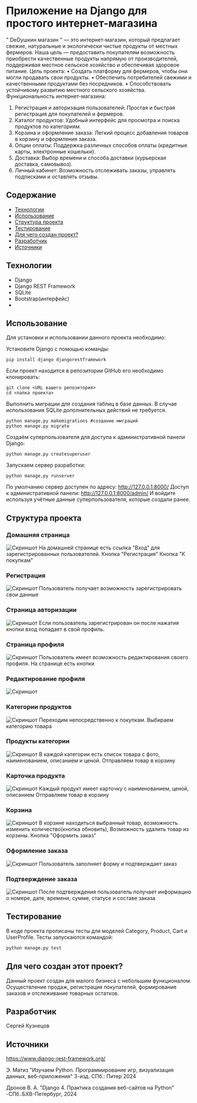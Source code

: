 # Приложение на Django для простого интернет-магазина
" DeDушкин магазин " — это интернет-магазин, который предлагает свежие, натуральные и экологически чистые продукты от местных фермеров. Наша цель — предоставить покупателям возможность приобрести качественные продукты напрямую от производителей, поддерживая местное сельское хозяйство и обеспечивая здоровое питание. 
Цель проекта:
•	Создать платформу для фермеров, чтобы они могли продавать свои продукты.
•	Обеспечить потребителей свежими и качественными продуктами без посредников.
•	Способствовать устойчивому развитию местного сельского хозяйства.
Функциональность интернет-магазина:
1.	Регистрация и авторизация пользователей: Простая и быстрая регистрация для покупателей и фермеров.
2.	Каталог продуктов: Удобный интерфейс для просмотра и поиска продуктов по категориям.
3.	Корзина и оформление заказа: Легкий процесс добавления товаров в корзину и оформления заказа.
4.	Опции оплаты: Поддержка различных способов оплаты (кредитные карты, электронные кошельки).
5.	Доставка: Выбор времени и способа доставки (курьерская доставка, самовывоз).
6.	Личный кабинет: Возможность отслеживать заказы, управлять подписками и оставлять отзывы.


## Содержание

- [Технологии](#технологии)
- [Использование](#использование)
- [Структура проекта](#структура-проекта)
- [Тестирование](#тестирование)
- [Для чего создан проект?](#для-чего-создан-этот-проект)
- [Разработчик](#разработчик)
- [Источники](#источники)

## Технологии
- Django
- Django REST Framework
- SQLite
- Bootstrap(интерфейс)
- 

## Использование
Для установки и использовании данного проекта необходимо:

Установите Django с помощью команды:
```
pip install django djangorestframework
```
Если проект находится в репозитории GitHub его необходимо клонировать:
```
git clone <URL вашего репозитория>
cd <папка проекта>
```
Выполнить миграции для создания таблиц в базе данных. В случае использования SQLite дополнительных действий не требуется.
```
python manage.py makemigrations #создание миграций
python manage.py migrate
```
Создаём суперпользователя для доступа к административной панели Django:
```
python manage.py createsuperuser
```
Запускаем сервер разработки:
```
python manage.py runserver
```
По умолчанию сервер доступен по адресу: http://127.0.0.1:8000/
Доступ к административной панели: http://127.0.0.1:8000/admin/
И войдите используя учётные данные суперпользователя, которые создали ранее.


## Структура проекта

### Домашняя страница
![Скриншот ](Скрин/Домашняя.png)
На домашней странице есть ссылка "Вход" для зарегистрированных пользователей.
Кнопка "Регистрация"
Кнопка "К покупкам"
### Регистрация
![Скриншот ](Скрин/Регистрация.png)
Пользователь получает возможность зарегистрировать свои данные
### Страница авторизации
![Скриншот ](Скрин/Вход.png)
Если пользователь зарегистрирован он после нажатия кнопки вход попадает в свой профиль.
### Страница профиля
![Скриншот ](Скрин/Профиль.png)
Пользователь имеет возможность редактирования своего профиля. 
На странице есть кнопки 
### Редактирование профиля
![Скриншот ](Скрин/Редакция.png)

### Категории продуктов
![Скриншот ](Скрин/Категории.png)
Переходим непосредственно к покупкам. Выбираем категорию товара

### Продукты категории
![Скриншот ](Скрин/Продукты.png)
В каждой категории есть список товара с фото, наименованием, описанием и ценой.
Отправляем товар в корзину

### Карточка продукта
![Скриншот ](Скрин/Карточка.png)
Каждый продукт имеет карточку с наименованием, ценой, описанием
Отправляем товар в корзину

### Корзина
![Скриншот ](Скрин/Корзина.png)
В корзине находиться выбранный товар, возможность изменить количество(кнопка обновить),
Возможность удалить товар из корзины.
Кнопка "Оформить заказ"

### Оформление заказа
![Скриншот ](Скрин/Оформление.png)
Пользователь заполняет форму и подтверждает заказ

### Подтверждение заказа
![Скриншот ](Скрин/Заказ.png)
После подтверждения пользователь получает информацию о номере, дате, времени, сумме, статусе и составе заказа

## Тестирование
В коде проекта прописаны тесты для моделей Category, Product,
Cart и UserProfile. Тесты запускаются командой:
```sh
python manage.py test 
```
## Для чего создан этот проект?
Данный проект создан для малого бизнеса с небольшим функционалом. Осуществление продаж, регистрация покупателей, формирование заказов и отслеживание товарных остатков.

## Разработчик
Сергей Кузнецов

## Источники
https://www.django-rest-framework.org/

Э. Матиз "Изучаем Python. Программирование игр, визуализация данных, веб-приложения" 3-изд. СПб.: Питер 2024

Дронов В. А. "Django 4. Практика создания веб-сайтов на Python" -СПб.:БХВ-Петербург, 2024
